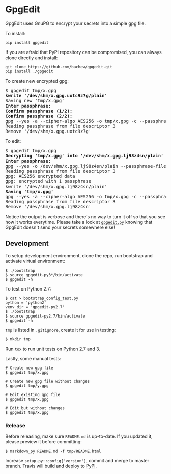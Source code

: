 # GpgEdit

GpgEdit uses GnuPG to encrypt your secrets into a simple gpg file.

To install:

    pip install gpgedit

If you are afraid that PyPI repository can be compromised, you can always clone directly and install:

    git clone https://github.com/bachew/gpgedit.git
    pip install ./gpgedit

To create new encrypted gpg:

<pre>
$ gpgedit tmp/x.gpg
<b>kwrite '/dev/shm/x.gpg.uotc9z7g/plain'</b>
Saving new 'tmp/x.gpg'
<b>Enter passphrase:</b>
<b>Confirm passphrase (1/2):</b>
<b>Confirm passphrase (2/2):</b>
gpg --yes -a --cipher-algo AES256 -o tmp/x.gpg -c --passphrase-file /dev/shm/x.gpg.uotc9z7g/encrypt.pass /dev/shm/x.gpg.uotc9z7g/plain
Reading passphrase from file descriptor 3
Remove '/dev/shm/x.gpg.uotc9z7g'
</pre>

To edit:

<pre>
$ gpgedit tmp/x.gpg
<b>Decrypting 'tmp/x.gpg' into '/dev/shm/x.gpg.lj98z4sn/plain'</b>
<b>Enter passphrase:</b>
gpg --yes -o /dev/shm/x.gpg.lj98z4sn/plain --passphrase-file /dev/shm/x.gpg.lj98z4sn/decrypt.pass tmp/x.gpg
Reading passphrase from file descriptor 3
gpg: AES256 encrypted data
gpg: encrypted with 1 passphrase
kwrite '/dev/shm/x.gpg.lj98z4sn/plain'
<b>Saving 'tmp/x.gpg'</b>
gpg --yes -a --cipher-algo AES256 -o tmp/x.gpg -c --passphrase-file /dev/shm/x.gpg.lj98z4sn/decrypt.pass /dev/shm/x.gpg.lj98z4sn/plain
Reading passphrase from file descriptor 3
Remove '/dev/shm/x.gpg.lj98z4sn'
</pre>

Notice the output is verbose and there's no way to turn it off so that you see how it works everytime. Please take a look at <a href="https://github.com/bachew/gpgedit/blob/master/src/gpgedit.py"><code>gpgedit.py</code></a> knowing that GpgEdit doesn't send your secrets somewhere else!


## Development

To setup development environment, clone the repo, run bootstrap and activate virtual environment:

    $ ./bootstrap
    $ source gpgedit-py3*/bin/activate
    $ gpgedit -h

To test on Python 2.7:

    $ cat > bootstrap_config_test.py
    python = 'python2'
    venv_dir = 'gpgedit-py2.7'
    $ ./bootstrap
    $ source gpgedit-py2.7/bin/activate
    $ gpgedit -h

`tmp` is listed in `.gitignore`, create it for use in testing:

    $ mkdir tmp

Run `tox` to run unit tests on Python 2.7 and 3.

Lastly, some manual tests:

    # Create new gpg file
    $ gpgedit tmp/x.gpg

    # Create new gpg file without changes
    $ gpgedit tmp/y.gpg

    # Edit existing gpg file
    $ gpgedit tmp/x.gpg

    # Edit but without changes
    $ gpgedit tmp/x.gpg


### Release

Before releasing, make sure `README.md` is up-to-date. If you updated it, please preview it before committing:

    $ markdown_py README.md -f tmp/README.html

Increase `setup.py::config['version']`, commit and merge to master branch. Travis will build and deploy to [PyPI](https://pypi.python.org).

